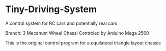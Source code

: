 # Tiny-Driving-System
A control system for RC cars and potentially real cars

Branch: 3 Mecanum Wheel Chassi Controled by Arduino Mega 2560

This is the original control program for a equilateral triangle layout chassis